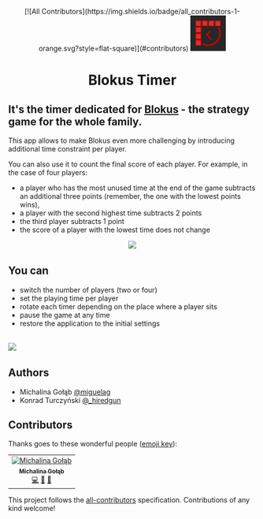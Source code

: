 <p align="center">
[![All Contributors](https://img.shields.io/badge/all_contributors-1-orange.svg?style=flat-square)](#contributors)
    <img src="public/images/icons/icon-72x72.png">
    <h1 align="center">Blokus Timer</h1>
</p>

## It's the timer dedicated for [Blokus](http://www.mattelgames.com/en-us/strategy/blokus) - the strategy game for the whole family.

This app allows to make Blokus even more challenging by introducing additional time constraint per player.

You can also use it to count the final score of each player.
For example, in the case of four players:

-   a player who has the most unused time at the end of the game subtracts an additional three points (remember, the one with the lowest points wins),
-   a player with the second highest time subtracts 2 points
-   the third player subtracts 1 point
-   the score of a player with the lowest time does not change

<p align="center">
    <img src="https://user-images.githubusercontent.com/35661234/55684567-9abd6200-594c-11e9-921b-90498db42458.gif">
</p>

## You can

-   switch the number of players (two or four)
-   set the playing time per player
-   rotate each timer depending on the place where a player sits
-   pause the game at any time
-   restore the application to the initial settings

\
![](https://user-images.githubusercontent.com/2885483/55689466-028f9f00-5985-11e9-8a37-a2b2c417539e.jpg)

## Authors

-   Michalina Gołąb [@miguelag](https://twitter.com/miguelagol)
-   Konrad Turczyński [@\_hiredgun](https://twitter.com/_hiredgun)

## Contributors

Thanks goes to these wonderful people ([emoji key](https://allcontributors.org/docs/en/emoji-key)):

<!-- ALL-CONTRIBUTORS-LIST:START - Do not remove or modify this section -->
<!-- prettier-ignore -->
<table><tr><td align="center"><a href="https://twitter.com/miguelagol"><img src="https://avatars2.githubusercontent.com/u/35661234?v=4" width="100px;" alt="Michalina Gołąb"/><br /><sub><b>Michalina Gołąb</b></sub></a><br /><a href="https://github.com/webdivision-io/blokus-clock/commits?author=miguelagol" title="Code">💻</a> <a href="#ideas-miguelagol" title="Ideas, Planning, & Feedback">🤔</a> <a href="#maintenance-miguelagol" title="Maintenance">🚧</a></td></tr></table>

<!-- ALL-CONTRIBUTORS-LIST:END -->

This project follows the [all-contributors](https://github.com/all-contributors/all-contributors) specification. Contributions of any kind welcome!